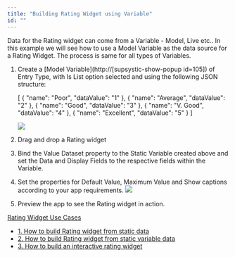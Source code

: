 ```yaml
---
title: "Building Rating Widget using Variable"
id: ""
---
```


Data for the Rating widget can come from a Variable - Model, Live etc.. In this example we will see how to use a Model Variable as the data source for a Rating Widget. The process is same for all types of Variables.

1. Create a [Model Variable](http://[supsystic-show-popup id=105]) of Entry Type, with Is List option selected and using the following JSON structure:
    
    \[
      {
        "name": "Poor",
        "dataValue": "1"
      },
      {
        "name": "Average",
        "dataValue": "2"
      },
      {
        "name": "Good",
        "dataValue": "3"
      },
      {
        "name": "V. Good",
        "dataValue": "4"
      },
      {
        "name": "Excellent",
        "dataValue": "5"
      }
    \]
    
    [![](../assets/rating_usage_statvar.png)](../assets/rating_usage_statvar.png)
2. Drag and drop a Rating widget
3. Bind the Value Dataset property to the Static Variable created above and set the Data and Display Fields to the respective fields within the Variable.
4. Set the properties for Default Value, Maximum Value and Show captions according to your app requirements. [![](../assets/rating_usage_statvar_bind.png)](../assets/rating_usage_statvar_bind.png)
5. Preview the app to see the Rating widget in action.

[Rating Widget Use Cases](/learn/app-development/widgets/form-widgets/rating-widget/#use-cases)

- [1\. How to build Rating widget from static data](/learn/how-tos/rating-widget-using-static-data/)
- [2\. How to build Rating widget from static variable data](/learn/how-tos/rating-widget-using-variable/)
- [3\. How to build an interactive rating widget](/learn/how-tos/rating-widget-interactive/)
